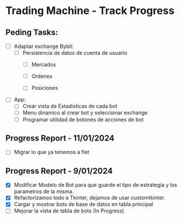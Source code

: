# Trading Machine - Track Progress


## Peding Tasks:
- [ ] Adaptar exchange Bybit:
    - [ ] Persistencia de datos de cuenta de usuario
      - [ ] Mercados
      - [ ] Ordenes
      - [ ] Posiciones

 
- [ ] App:
  - [ ] Crear vista de Estadisticas de cada bot
  - [ ] Menu dinamico al crear bot y seleccionar exchange
  - [ ] Programar utilidad de botones de acciones de bot

## Progress Report - 11/01/2024
- [ ] Migrar lo que ya tenemos a flet


## Progress Report - 9/01/2024
- [x] Modificar Modelo de Bot para que guarde el tipo de estrategia y los parametros de la misma.
- [x] Refactorizamos todo a Tkinter, dejamos de usar customtkinter.
- [x] Cargar y mostrar bots de base de datos en tabla principal
- [ ] Mejorar la vista de tabla de bots (In Progress)
